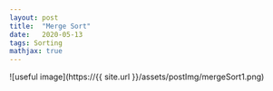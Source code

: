 ```yaml
---
layout: post
title:  "Merge Sort"
date:   2020-05-13
tags: Sorting
mathjax: true
---
```


![useful image](https://{{ site.url }}/assets/postImg/mergeSort1.png)